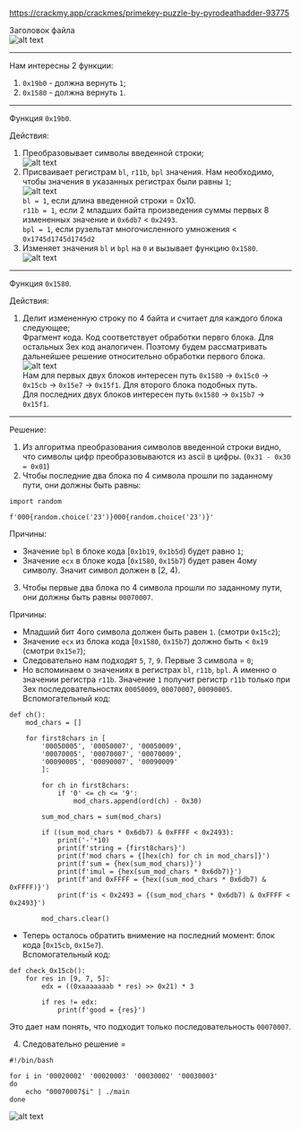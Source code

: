 https://crackmy.app/crackmes/primekey-puzzle-by-pyrodeathadder-93775

Заголовок файла\
![alt text](images/1.png)

---

Нам интересны 2 функции:
1. `0x19b0` - должна вернуть `1`;
2. `0x1580` - должна вернуть `1`.

---
Функция `0x19b0`.

Действия:
1. Преобразовывает символы введенной строки;\
![alt text](images/2.png)
2. Присваивает регистрам `bl`, `r11b`, `bpl` значения. Нам необходимо, чтобы значения в указанных регистрах были равны `1`;\
![alt text](images/3.png)\
`bl = 1`, если длина введенной строки = 0x10.\
`r11b = 1`, если 2 младших байта произведения суммы первых 8 измененных значение и `0x6db7` < `0x2493`.\
`bpl = 1`, если рузельтат многочисленного умножения < `0x1745d1745d1745d2`
3. Изменяет значения `bl` и `bpl` на `0` и вызывает функцию `0x1580`.\
![alt text](images/4.png)

---
Функция `0x1580`.

Действия:
1. Делит измененную строку по 4 байта и считает для каждого блока следующее;\
Фрагмент кода. Код соответствует обработки первго блока. Для остальных 3ех код аналогичен. Поэтому будем рассматривать дальнейшее решение относительно обработки первого блока.\
![alt text](images/5.png)\
Нам для первых двух блоков интересен путь `0x1580` -> `0x15c0` -> `0x15cb` -> `0x15e7` -> `0x15f1`. Для второго блока подобных путь.\
Для последних двух блоков интересен путь `0x1580` -> `0x15b7` -> `0x15f1`.

---
Решение:
1. Из алгоритма преобразования символов введенной строки видно, что символы цифр преобразовываются из ascii в цифры. (`0x31 - 0x30 = 0x01`)
2. Чтобы последние два блока по 4 символа прошли по заданному пути, они должны быть равны:
```
import random

f'000{random.choice('23')}000{random.choice('23')}'
```

Причины:
* Значение `bpl` в блоке кода [`0x1b19`, `0x1b5d`) будет равно `1`;
* Значение `ecx` в блоке кода [`0x1580`, `0x15b7`) будет равен 4ому символу. Значит символ должен в [2, 4).

3. Чтобы первые два блока по 4 символа прошли по заданному пути, они должны быть равны `00070007`.

Причины:
* Младший бит 4ого символа должен быть равен `1`. (смотри `0x15c2`);
* Значение `ecx` из блока кода [`0x1580`, `0x15b7`)  должно быть < `0x19` (смотри `0x15e7`);
* Следовательно нам подходят `5`, `7`, `9`. Первые 3 символа = `0`;
* Но вспоминаем о значениях в регистрах `bl`, `r11b`, `bpl`. А именно о значении регистра `r11b`. Значение `1` получит регистр `r11b` только при 3ех последовательностях `00050009`, `00070007`, `00090005`.
Вспомогательный код:
```
def ch():
    mod_chars = []
    
    for first8chars in [
        '00050005', '00050007', '00050009',
        '00070005', '00070007', '00070009',
        '00090005', '00090007', '00090009'
        ]:

        for ch in first8chars:
            if '0' <= ch <= '9':
                mod_chars.append(ord(ch) - 0x30)

        sum_mod_chars = sum(mod_chars)
        
        if ((sum_mod_chars * 0x6db7) & 0xFFFF < 0x2493):
            print('-'*10)
            print(f'string = {first8chars}')
            print(f'mod chars = {[hex(ch) for ch in mod_chars]}')
            print(f'sum = {hex(sum_mod_chars)}')
            print(f'imul = {hex(sum_mod_chars * 0x6db7)}')
            print(f'and 0xFFFF = {hex((sum_mod_chars * 0x6db7) & 0xFFFF)}')
            print(f'is < 0x2493 = {(sum_mod_chars * 0x6db7) & 0xFFFF < 0x2493}')
        
        mod_chars.clear()
```
* Теперь осталось обратить внимение на последний момент: блок кода [`0x15cb`, `0x15e7`).\
Вспомогательный код:
```
def check_0x15cb():
    for res in [9, 7, 5]:
        edx = ((0xaaaaaaab * res) >> 0x21) * 3

        if res != edx:
            print(f'good = {res}')
```
Это дает нам понять, что подходит только последовательность `00070007`.

4. Следовательно решение = 
```
#!/bin/bash

for i in '00020002' '00020003' '00030002' '00030003'
do
    echo "00070007$i" | ./main
done
```
![alt text](images/6.png)